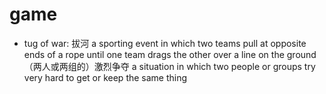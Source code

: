 # game

- tug of war: 拔河 a sporting event in which two teams pull at opposite ends of a rope until one team drags the other over a line on the ground （两人或两组的）激烈争夺 a situation in which two people or groups try very hard to get or keep the same thing
